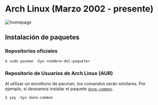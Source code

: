 # Arch Linux (Marzo 2002 - presente)

![homepage](https://user-images.githubusercontent.com/21283014/153425199-923da550-c943-4227-b17a-eae3e1483299.png)

## Instalación de paquetes

### Repositorios oficiales

```console
$ sudo pacman -Syu <nombre-del-paquete>
```

### Repositorio de Usuarios de Arch Linux (AUR)

Al utilizar un envoltorio de pacman, los comandos serán similares.
Por ejemplo, si deseamos instalar el paquete [`dune-common`](https://aur.archlinux.org/packages/dune-common).

```
$ yay -Syu dune-common
```
